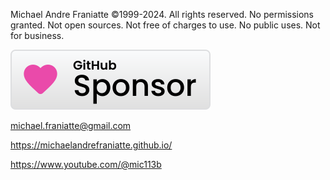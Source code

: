 ﻿  
Michael Andre Franiatte ©1999-2024. All rights reserved. No permissions granted. Not open sources. Not free of charges to use. No public uses. Not for business.  
  
[![](github_sponsor.svg)](https://github.com/sponsors/michaelandrefraniatte)  
  
michael.franiatte@gmail.com  
  
https://michaelandrefraniatte.github.io/  
  
https://www.youtube.com/@mic113b  
  